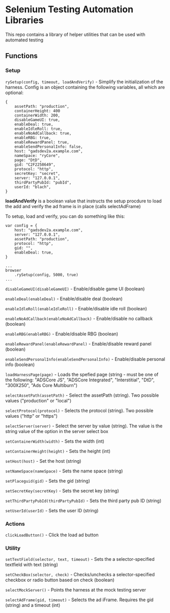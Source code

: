 # Selenium Testing Automation Libraries #

This repo contains a library of helper utilities that can be used with automated testing

## Functions ##

### Setup ###

```rySetup(config, timeout, loadAndVerify)``` - Simplify the initialization of the harness. Config is an object containing the following variables, all which are optional:

```
{
    assetPath: "production",
    containerHeight: 400
    containerWidth: 200,
    disableGameUI: true,
    enableDeal: true,
    enableIdleRoll: true,
    enableNoAdCallback: true,
    enableRBG: true,
    enableRewardPanel: true,   
    enableSendPersonalInfo: false,
    host: "gadsdev2a.example.com",
    nameSpace: "ryCore",    
    page: "DtD",
    gid: "C2F2258649",
    protocol: "http",   
    secretKey: "secret",
    server: "127.0.0.1",
    thirdPartyPubId: "pubId",   
    userId: "blach",   
}
```

**loadAndVerify** is a boolean value that instructs the setup procdure to load the add and verify the ad frame is in place (calls selectAdFrame)

To setup, load and verify, you can do something like this:
```
var config = {
	host: "gadsdev2a.example.com",
    server: "127.0.0.1",
    assetPath: "production",
    protocol: "http",
    gid: "",
    enableDeal: true,
}

...
browser
	.rySetup(config, 5000, true)
...
```

```disableGameUI(disableGameUI)``` - Enable/disable game UI (boolean)

```enableDeal(enableDeal)``` - Enable/disable deal (boolean)

```enableIdleRoll(enableIdleRoll)``` - Enable/disable idle roll (boolean)

```enableNoAdCallback(enableNoAdCallback)``` - Enable/disable no callback (boolean)

```enableRBG(enableRBG)``` - Enable/disable RBG (boolean)

```enableRewardPanel(enableRewardPanel)``` - Enable/disable reward panel (boolean)

```enableSendPersonalInfo(enableSendPersonalInfo)``` - Enable/disable personal info (boolean)

```loadHarnessPage(page)``` - Loads the spefied page (string - must be one of the following: "ADSCore JS", "ADSCore Integrated", "Interstitial", "DtD", "300X250", "Ads Core Multiburn")

```selectAssetPath(assetPath)``` - Select the assetPath (string). Two possible values ("production" or "local")

```selectProtocol(protocol)``` - Selects the protocol (string). Two possible values ("http" or "https")

```selectServer(server)``` - Select the server by value (string). The value is the string value of the option in the server select box

```setContainerWidth(width)``` - Sets the width (int)

```setContainerHeight(height)``` - Sets the height (int)

```setHost(host)``` - Set the host (string)

```setNameSpace(nameSpace)``` - Sets the name space (string)

```setPlaceguid(gid)``` - Sets the gid (string)

```setSecretKey(secretKey)``` - Sets the secret key (string)

```setThirdPartyPubId(thirdPartyPubId)``` - Sets the third party pub ID (string)

```setUserId(userId)``` - Sets the user ID (string)


### Actions ###

```clickLoadButton()``` - Click the load ad button


### Utility ###

```setTextField(selector, text, timeout)``` - Sets the a selector-specified textfield with text (string)

```setCheckBox(selector, check)``` - Checks/unchecks a selector-specified checkbox or radio button based on check (boolean)

```selectMockServer()``` - Points the harness at the mock testing server

```selectAdFrame(gid, timeout)``` - Selects the ad iFrame. Requires the gid (string) and a timeout (int)